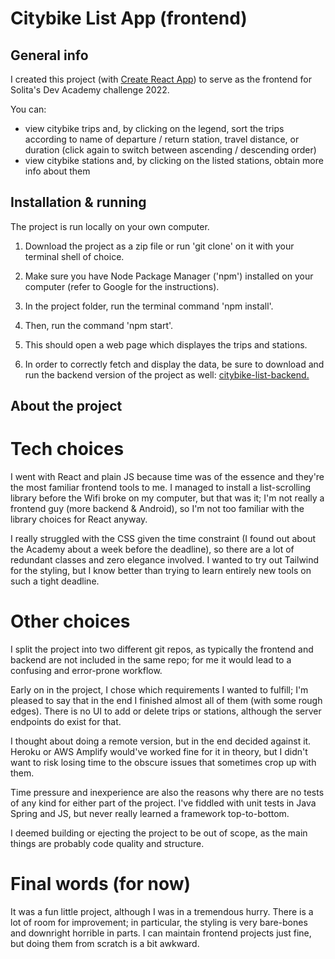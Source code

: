 # Citybike List App (frontend)

## General info

I created this project (with [Create React App](https://github.com/facebook/create-react-app)) to serve 
as the frontend for Solita's Dev Academy challenge 2022.

You can:
- view citybike trips and, by clicking on the legend, sort the trips according to name of departure / return station, 
travel distance, or duration (click again to switch between ascending / descending order)
- view citybike stations and, by clicking on the listed stations, obtain more info about them

## Installation & running

The project is run locally on your own computer.

1. Download the project as a zip file or run 'git clone' on it with your terminal shell of choice.
2. Make sure you have Node Package Manager ('npm') installed on your computer (refer to Google for the instructions).
2. In the project folder, run the terminal command 'npm install'.
4. Then, run the command 'npm start'.
5. This should open a web page which displayes the trips and stations.

6. In order to correctly fetch and display the data, be sure to download and run the backend version of the project as well:
[citybike-list-backend.](https://github.com/villeloh/citybike-list-backend)

## About the project

# Tech choices

I went with React and plain JS because time was of the essence and they're the most familiar frontend tools to me.
I managed to install a list-scrolling library before the Wifi broke on my computer, but that was it; I'm not really a 
frontend guy (more backend & Android), so I'm not too familiar with the library choices for React anyway.

I really struggled with the CSS given the time constraint (I found out about the Academy about a week before the deadline), 
so there are a lot of redundant classes and zero elegance involved. I wanted to try out Tailwind for the styling, but I know 
better than trying to learn entirely new tools on such a tight deadline.

# Other choices

I split the project into two different git repos, as typically the frontend and backend are not included in the same repo; 
for me it would lead to a confusing and error-prone workflow.

Early on in the project, I chose which requirements I wanted to fulfill; I'm pleased to say that in the end 
I finished almost all of them (with some rough edges). There is no UI to add or delete trips or stations, 
although the server endpoints do exist for that. 

I thought about doing a remote version, but in the end decided against it. Heroku or AWS Amplify would've 
worked fine for it in theory, but I didn't want to risk losing time to the obscure issues that sometimes crop up with them.

Time pressure and inexperience are also the reasons why there are no tests of any kind for either part of the project.
I've fiddled with unit tests in Java Spring and JS, but never really learned a framework top-to-bottom.

I deemed building or ejecting the project to be out of scope, as the main things are probably code quality and structure.

# Final words (for now)

It was a fun little project, although I was in a tremendous hurry. There is a lot of room for improvement; 
in particular, the styling is very bare-bones and downright horrible in parts. I can maintain frontend 
projects just fine, but doing them from scratch is a bit awkward.
